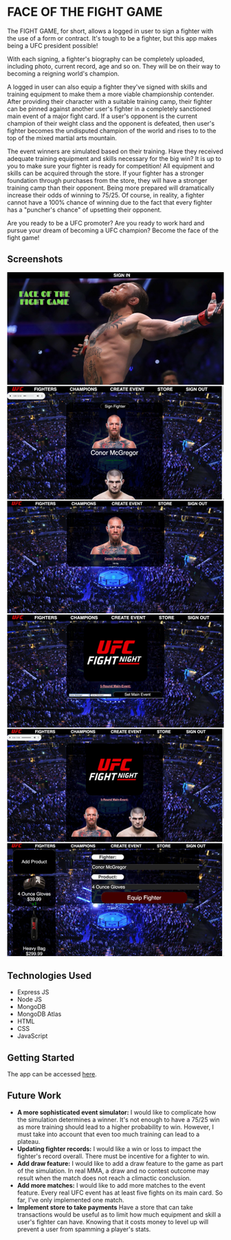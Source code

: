 # **FACE OF THE FIGHT GAME**

The FIGHT GAME, for short, allows a logged in user to sign a fighter with the use of a form or contract. It's tough to be a fighter, but this app makes being a UFC president possible!

With each signing, a fighter's biography can be completely uploaded, including photo, current record, age and so on. They will be on their way to becoming a reigning world's champion.

A logged in user can also equip a fighter they've signed with skills and training equipment to make them a more viable championship contender. After providing their character with a suitable training camp, their fighter can be pinned against another user's fighter in a completely sanctioned main event of a major fight card. If a user's opponent is the current champion of their weight class and the opponent is defeated, then user's fighter becomes the undisputed champion of the world and rises to to the top of the mixed martial arts mountain.

The event winners are simulated based on their training. Have they received adequate training equipment and skills necessary for the big win? It is up to you to make sure your fighter is ready for competition! All equipment and skills can be acquired through the store. If your fighter has a stronger foundation through purchases from the store, they will have a stronger training camp than their opponent. Being more prepared will dramatically increase their odds of winning to 75/25. Of course, in reality, a fighter cannot have a 100% chance of winning due to the fact that every fighter has a "puncher's chance" of upsetting their opponent.

Are you ready to be a UFC promoter? Are you ready to work hard and pursue your dream of becoming a UFC champion? Become the face of the fight game!

## Screenshots

![Starting Screen](img/startup.png)
![Fighter Screen](img/fighters.png)
![Champion Screen](img/champions.png)
![Create Event Screen](img/createevent.png)
![Event Screen](img/event.png)
![Store Screen](img/store.png)

## Technologies Used

- Express JS
- Node JS
- MongoDB
- MongoDB Atlas
- HTML
- CSS
- JavaScript

## Getting Started

The app can be accessed [here](https://mma-fight-game.herokuapp.com/).

## Future Work

- **A more sophisticated event simulator:**
  I would like to complicate how the simulation determines a winner. It's not enough to have a 75/25 win as more training should lead to a higher probability to win. However, I must take into account that even too much training can lead to a plateau.
- **Updating fighter records:**
  I would like a win or loss to impact the fighter's record overall. There must be incentive for a fighter to win.
- **Add draw feature:**
  I would like to add a draw feature to the game as part of the simulation. In real MMA, a draw and no contest outcome may result when the match does not reach a climactic conclusion.
- **Add more matches:**
  I would like to add more matches to the event feature. Every real UFC event has at least five fights on its main card. So far, I've only implemented one match.
- **Implement store to take payments**
  Have a store that can take transactions would be useful as to limit how much equipment and skill a user's fighter can have. Knowing that it costs money to level up will prevent a user from spamming a player's stats.

